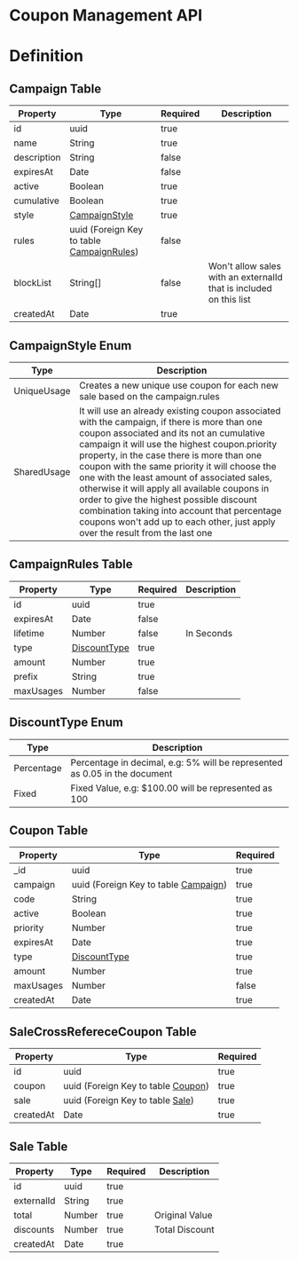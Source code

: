 # Coupon Management API

# Definition

## Campaign Table

| Property    | Type                                      | Required | Description |
|-------------|-------------------------------------------|----------|-------------|
| id          | uuid                                      | true     |
| name        | String                                    | true     |
| description | String                                    | false    |
| expiresAt   | Date                                      | false    |
| active      | Boolean                                   | true     |
| cumulative  | Boolean                                   | true     |
| style       | [CampaignStyle](#campaignstyle-enum) | true     |
| rules       | uuid (Foreign Key to table [CampaignRules](#campaignrules-table)) | false    |
| blockList   | String[]                                  | false    | Won't allow sales with an externalId that is included on this list
| createdAt   | Date                                      | true     |

## CampaignStyle Enum

| Type          | Description                                                                   |
|---------------|-------------------------------------------------------------------------------|
| UniqueUsage   | Creates a new unique use coupon for each new sale based on the campaign.rules |
| SharedUsage   | It will use an already existing coupon associated with the campaign, if there is more than one coupon associated and its not an cumulative campaign it will use the highest coupon.priority property, in the case there is more than one coupon with the same priority it will choose the one with the least amount of associated sales, otherwise it will apply all available coupons in order to give the highest possible discount combination taking into account that percentage coupons won't add up to each other, just apply over the result from the last one |

## CampaignRules Table

| Property  | Type                                     | Required | Description |
|-----------|------------------------------------------|----------|-------------|
| id        | uuid                                     | true     |
| expiresAt | Date                                     | false    |
| lifetime  | Number                                   | false    | In Seconds  |
| type      | [DiscountType](#discounttype-enum)  | true     | 
| amount    | Number                                   | true     |
| prefix    | String                                   | true     |
| maxUsages | Number                                   | false    |

## DiscountType Enum

| Type       | Description                                                                |
|------------|----------------------------------------------------------------------------|
| Percentage | Percentage in decimal, e.g: 5% will be represented as 0.05 in the document |
| Fixed      | Fixed Value, e.g: $100.00 will be represented as 100                       |

## Coupon Table

| Property   | Type                                    | Required |
|------------|-----------------------------------------|----------|
| _id        | uuid                                    | true     |
| campaign   | uuid (Foreign Key to table [Campaign](#campaign-table))                      | true     |
| code       | String                                  | true     |
| active     | Boolean                                 | true     |
| priority   | Number                                  | true     |
| expiresAt  | Date                                    | true     |
| type       | [DiscountType](#discounttype-enum) | true     |
| amount     | Number                                  | true     |
| maxUsages  | Number                                  | false    |
| createdAt  | Date                                    | true     |

## SaleCrossRefereceCoupon Table

| Property  | Type               | Required  |
|-----------|--------------------|-----------|
| id        | uuid               | true      |
| coupon    | uuid (Foreign Key to table [Coupon](#coupon-table)) | true      |
| sale      | uuid (Foreign Key to table [Sale](#sale-table)) | true      |
| createdAt | Date               | true      |

## Sale Table

| Property   | Type                                   | Required | Description                      |
|------------|----------------------------------------|----------|----------------------------------|
| id         | uuid                                   | true     |
| externalId | String                                 | true     |
| total      | Number                                 | true     | Original Value                   |
| discounts  | Number                                 | true     | Total Discount                   |
| createdAt  | Date                                   | true     |